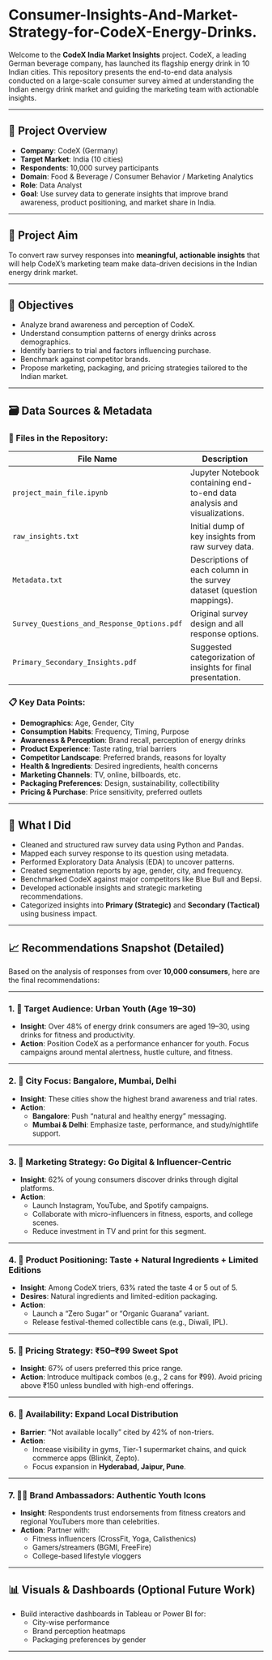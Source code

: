 # Consumer-Insights-And-Market-Strategy-for-CodeX-Energy-Drinks.

Welcome to the **CodeX India Market Insights** project. CodeX, a leading German beverage company, has launched its flagship energy drink in 10 Indian cities. This repository presents the end-to-end data analysis conducted on a large-scale consumer survey aimed at understanding the Indian energy drink market and guiding the marketing team with actionable insights.

---

## 📌 Project Overview

- **Company**: CodeX (Germany)
- **Target Market**: India (10 cities)
- **Respondents**: 10,000 survey participants
- **Domain**: Food & Beverage / Consumer Behavior / Marketing Analytics
- **Role**: Data Analyst
- **Goal**: Use survey data to generate insights that improve brand awareness, product positioning, and market share in India.

---

## 🎯 Project Aim

To convert raw survey responses into **meaningful, actionable insights** that will help CodeX’s marketing team make data-driven decisions in the Indian energy drink market.

---

## 🧠 Objectives

- Analyze brand awareness and perception of CodeX.
- Understand consumption patterns of energy drinks across demographics.
- Identify barriers to trial and factors influencing purchase.
- Benchmark against competitor brands.
- Propose marketing, packaging, and pricing strategies tailored to the Indian market.

---

## 🗃️ Data Sources & Metadata

### 📝 Files in the Repository:

| File Name                               | Description                                                                 |
|----------------------------------------|-----------------------------------------------------------------------------|
| `project_main_file.ipynb`              | Jupyter Notebook containing end-to-end data analysis and visualizations.   |
| `raw_insights.txt`                     | Initial dump of key insights from raw survey data.                         |
| `Metadata.txt`                         | Descriptions of each column in the survey dataset (question mappings).     |
| `Survey_Questions_and_Response_Options.pdf` | Original survey design and all response options.                     |
| `Primary_Secondary_Insights.pdf`       | Suggested categorization of insights for final presentation.               |

### 📋 Key Data Points:

- **Demographics**: Age, Gender, City
- **Consumption Habits**: Frequency, Timing, Purpose
- **Awareness & Perception**: Brand recall, perception of energy drinks
- **Product Experience**: Taste rating, trial barriers
- **Competitor Landscape**: Preferred brands, reasons for loyalty
- **Health & Ingredients**: Desired ingredients, health concerns
- **Marketing Channels**: TV, online, billboards, etc.
- **Packaging Preferences**: Design, sustainability, collectibility
- **Pricing & Purchase**: Price sensitivity, preferred outlets

---

## 🔧 What I Did

- Cleaned and structured raw survey data using Python and Pandas.
- Mapped each survey response to its question using metadata.
- Performed Exploratory Data Analysis (EDA) to uncover patterns.
- Created segmentation reports by age, gender, city, and frequency.
- Benchmarked CodeX against major competitors like Blue Bull and Bepsi.
- Developed actionable insights and strategic marketing recommendations.
- Categorized insights into **Primary (Strategic)** and **Secondary (Tactical)** using business impact.

---

## 📈 Recommendations Snapshot (Detailed)

Based on the analysis of responses from over **10,000 consumers**, here are the final recommendations:

---

### 1. 🎯 Target Audience: Urban Youth (Age 19–30)

- **Insight**: Over 48% of energy drink consumers are aged 19–30, using drinks for fitness and productivity.
- **Action**: Position CodeX as a performance enhancer for youth. Focus campaigns around mental alertness, hustle culture, and fitness.

---

### 2. 🌆 City Focus: Bangalore, Mumbai, Delhi

- **Insight**: These cities show the highest brand awareness and trial rates.
- **Action**:
  - **Bangalore**: Push “natural and healthy energy” messaging.
  - **Mumbai & Delhi**: Emphasize taste, performance, and study/nightlife support.

---

### 3. 📣 Marketing Strategy: Go Digital & Influencer-Centric

- **Insight**: 62% of young consumers discover drinks through digital platforms.
- **Action**:
  - Launch Instagram, YouTube, and Spotify campaigns.
  - Collaborate with micro-influencers in fitness, esports, and college scenes.
  - Reduce investment in TV and print for this segment.

---

### 4. 🧃 Product Positioning: Taste + Natural Ingredients + Limited Editions

- **Insight**: Among CodeX triers, 63% rated the taste 4 or 5 out of 5.
- **Desires**: Natural ingredients and limited-edition packaging.
- **Action**:
  - Launch a “Zero Sugar” or “Organic Guarana” variant.
  - Release festival-themed collectible cans (e.g., Diwali, IPL).

---

### 5. 💸 Pricing Strategy: ₹50–₹99 Sweet Spot

- **Insight**: 67% of users preferred this price range.
- **Action**: Introduce multipack combos (e.g., 2 cans for ₹99). Avoid pricing above ₹150 unless bundled with high-end offerings.

---

### 6. 🛒 Availability: Expand Local Distribution

- **Barrier**: “Not available locally” cited by 42% of non-triers.
- **Action**:
  - Increase visibility in gyms, Tier-1 supermarket chains, and quick commerce apps (Blinkit, Zepto).
  - Focus expansion in **Hyderabad, Jaipur, Pune**.

---

### 7. 🧑‍🎤 Brand Ambassadors: Authentic Youth Icons

- **Insight**: Respondents trust endorsements from fitness creators and regional YouTubers more than celebrities.
- **Action**: Partner with:
  - Fitness influencers (CrossFit, Yoga, Calisthenics)
  - Gamers/streamers (BGMI, FreeFire)
  - College-based lifestyle vloggers

---

## 📊 Visuals & Dashboards (Optional Future Work)

- Build interactive dashboards in Tableau or Power BI for:
  - City-wise performance
  - Brand perception heatmaps
  - Packaging preferences by gender
---




